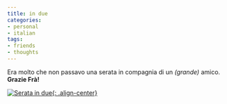 ```yaml
---
title: in due
categories:
- personal
- italian
tags:
- friends
- thoughts
---
```

Era molto che non passavo una serata in compagnia di un _(grande)_ amico.
**Grazie Frà!**

[![Serata in due]({{site.url}}/images/indue.jpg){: .align-center}]({{site.url}}/images/indue.jpg "Serata in due" )

